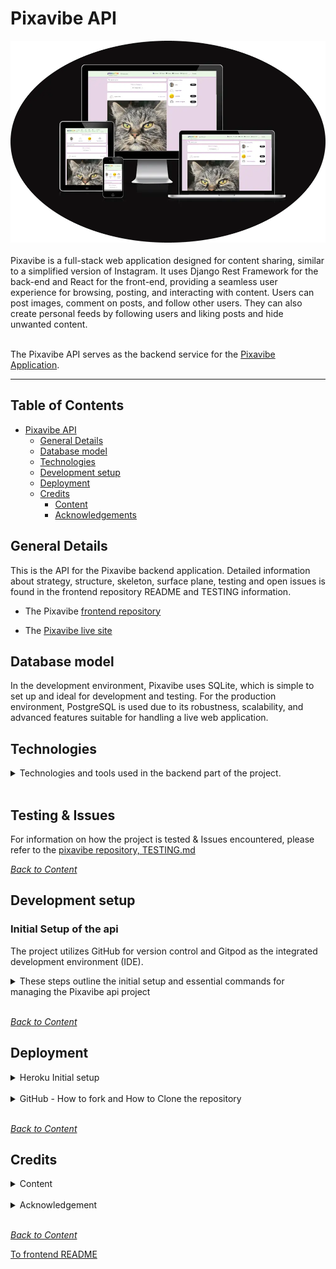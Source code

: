 
# Pixavibe API
![amiresponsive](/documentation/readme-image/amiresponsive.webp)
<br>
<br>
Pixavibe is a full-stack web application designed for content sharing, similar to a simplified version of Instagram. It uses Django Rest Framework for the back-end and React for the front-end, providing a seamless user experience for browsing, posting, and interacting with content. Users can post images, comment on posts, and follow other users. They can also create personal feeds by following users and liking posts and hide unwanted content. 
<br>
<br>

The Pixavibe API serves as the backend service for the [Pixavibe Application](https://github.com/JaqiKal/pixavibe).

<hr>

## Table of Contents
- [Pixavibe API](#pixavibe-api)
  - [General Details](#general-details)
  - [Database model](#database-model)
  - [Technologies](#technologies)
  - [Development setup](#development-setup)
  - [Deployment](#deployment)
  - [Credits](#Credits)
    - [Content](#Content)
    - [Acknowledgements](#Acknowledgements)

## General Details

This is the API for the Pixavibe backend application. Detailed information about strategy, structure, skeleton, surface plane, testing and open issues is found in the frontend repository README and TESTING information.

- The Pixavibe [frontend repository](https://github.com/JaqiKal/pixavibe)

- The [Pixavibe live site](https://pixavibe-frontend-e53fa907f215.herokuapp.com/)

## Database model

In the development environment, Pixavibe uses SQLite, which is simple to set up and ideal for development and testing. For the production environment, PostgreSQL is used due to its robustness, scalability, and advanced features suitable for handling a live web application.

## Technologies

<details>
<summary>Technologies and tools used in the backend part of the project.</summary>
<br>

**Language**

- [Python](https://www.python.org/) serves as the back-end programming language.

**Frameworks, libraries and dependencies**

- [Django](https://www.djangoproject.com/) a framework for developing web applications written in Python, structures the back-end functionality.
- [Django REST framework](https://www.django-rest-framework.org/) is a powerful and flexible toolkit for building Web APIs
- [Cloudinary](https://cloudinary.com/) a cloud-based platform, is used for storing and serving images, enhancing media management in the application.
- [Pillow](https://pypi.org/project/pillow/) an image resizing, rotation and transformation

**Tools and Services**

- [Code Institute Python Linter](https://pep8ci.herokuapp.com/) a tool to check Python code against some of the style conventions in PEP8.
- [Conventional Commits 1.0.0.](https://www.conventionalcommits.org/en/v1.0.0/) is a lightweight convention on top of commit messages.
- [Diffchecker](https://www.diffchecker.com/text-compare/) is used to check code snippets.
- [Draw.io](https://www.drawio.com/) is useful for planning the application's architecture and flowcharts, especially helpful in the design phase to visualize the application flow.
- [Git](https://git-scm.com/) is used for version control.
- [Gitpod](https://gitpod.io/) streamlines your development process by providing a pre-configured, cloud-based development environment that's instantly ready for coding.
- [Github](https://github.com/) is essential for version control, allowing you to track changes, collaborate with others (if applicable), and secure online code storage.
- [Google Dev Tools](https://developers.google.com/web/tools) is used during testing, debugging and styling.
- [Heroku](https://www.heroku.com/) is a platform for deploying and hosting web applications.
- [Lucidchart](https://www.lucidchart.com/) is used for ERD (entity relationship diagram)
- [PEP8](https://peps.python.org/pep-0008/) a style guide for Python code.
- [PostgreSQL](https://dbs.ci-dbs.net/) provided by the Code Institute, is employed as the database system for its robustness and compatibility with Django.
</details>
<br>

## Testing & Issues

For information on how the project is tested & Issues encountered, please refer to the [pixavibe repository, TESTING.md](https://github.com/JaqiKal/pixavibe/blob/main/TESTING.md)

*<span style="color: blue;">[Back to Content](#table-of-contents)</span>*   

## Development setup

### Initial Setup of the api

The project utilizes GitHub for version control and Gitpod as the integrated development environment (IDE).

<details>
<summary>These steps outline the initial setup and essential commands for managing the Pixavibe api project</summary>
<br>

1. **Create a New Repository on GitHub:**
    - Navigate to "Repositories" and click on "New".
    - Select "Public" for the repository visibility.
    - Choose the template: "Code-Institute-Org/react-ci-template".
    - Name the repository: "drf-api".
    - Click on "Create Repository".

2. **Git Commands for Version Control:**
    - Stage all changes before committing: `git add .`
    - Stage individual file changes before committing: `git add <filename>`
    - Commit the staged changes with a message written in imperative mood: `git commit -m "your message"`
    - Push the changes to the GitHub repository: `git push`

3. **Run the Server Locally:**
    - To start the server locally (with `DEBUG=True`), run: `python manage.py runserver`
    - This command loads the website in the built-in terminal.

4. **Database Migrations:**
    - To create new database migrations, run: `python manage.py makemigrations`
    - To apply pending migrations, run: `python manage.py migrate`

5. **Manage Dependencies:**
    - To create or update the `requirements.txt` file, run: `pip freeze --local > requirements.txt`
    - To install the dependencies listed in `requirements.txt`, run: `pip install -r requirements.txt`

6. **Create a Superuser:**
    - To create a superuser (from the Heroku terminal), run: `python manage.py createsuperuser`
    - Follow the prompts to set the username, email, and password.

7. **Start a New Django Project:**
    - To create a new Django project in the current directory, run: `django-admin startproject <project name> .`

8. **Create a New Django App:**
    - To create a new app within the project, run: `python manage.py startapp <app name>`


9. **Setting up Django Project with Cloudinary**
    - **Requirements:**

      - cloudinary
      - Django
      - django-cloudinary-storage
      - Pillow

    - **In the Terminal:**

      - Install Django: `pip install ‘django<4’`
      - Create Project: `django-admin startproject drf_api .`
      - Install Cloudinary Storage: `pip install django-cloudinary-storage==0.3.0`
      - Install Pillow (Image Processing): `pip install Pillow==8.2.0`

     - **In `drf_api/settings.py`:**

       - Add Installed Apps to `settings.py`:
          ```py
          INSTALLED_APPS = [
              ...,
              'cloudinary_storage',
              'django.contrib.staticfiles',
              'cloudinary',
              ...
          ]
          ```

     - **In the IDE:**

        - Create an env.py file within the top-level directory.

       - In env.py:
          - Create a Cloudinary account and set the URL value as a variable: 

            ```py
            import os
            os.environ['CLOUDINARY_URL'] = 'cloudinary://<cloudinary_key>'
            ```

        - In drf_api/settings.py:
          - Import os:
            ```py
            from pathlib import Path
            import os
            ```
        - Add a statement to import env.py if it exists:

          ```py
          if os.path.exists('env.py'):
              import env
          ```
        - Set CLOUDINARY_STORAGE variable equal to the CLOUDINARY_URL variable:
       
            ```py
          CLOUDINARY_STORAGE = {
              'CLOUDINARY_URL': os.environ.get('CLOUDINARY_URL')
          }

       - Define Media Storage URL: 

          ```py 
          MEDIA_URL = '/media/'
          ```

            - Define Default File Storage to Cloudinary:

      - In the Terminal:
        - Git add, commit and push.
  </details>
  <br>

*<span style="color: blue;">[Back to Content](#table-of-contents)</span>*   

## Deployment

<details>
<summary>Heroku Initial setup</summary>
<br>

**Project settings**

- Include ```https://<your_app_name>.herokuapp.com``` in the ALLOWED_HOSTS and CSRF_TRUSTED_ORIGINS lists inside the settings.py file.
- Make sure that the environment variables (DATABASE_URL, SECRET_KEY, and CLOUDINARY_URL) are correctly set to ```os.environ.get("<variable_name>")```
- If making changes to static files or apps, make sure to run collectstatic or migrate as needed.
- Commit and push to the repository.

**Requirements**

In order to deploy the API, Heroku needs information about the technologies used.

- Create a plain file called Procfile without any file suffix, at the root level of the project.
- Type ```web: gunicorn fooroom.wsgi:application``` into the Procfile and save.
- In your IDE terminal, type ```pip3 freeze local > requirements.txt``` to create the requirements.
- (Optional) Create a runtime.txt and type ```python-3.11.9``` (or whichever version you use)
- Commit and push these files to the project repository.

**Create Heroku App**

1. Sign in or sign up to [Heroku](https://heroku.com/).
2. Click the button that says "Create new app."
3. Enter a unique app name.
4. Choose your region from the dropdown menu.
5. Click the "Create app" button.

6. For Heroku to be able to process and render the project, you must define some environment variables.

    - Go to the settings page of your new app
    - Scroll down and open the Config Vars
    - Add a DATABASE_URL variable and assign it a link to your database
    - Add a SECRET_KEY variable and assign it a secret key of your choice
    - Add a CLOUDINARY_URL variable and assign it a link to your Cloudinary
    - Add an ALLOWED_HOST variable and assign it the url of the deployed heroku link
    - Add a CLIENT_ORIGIN variable and assign it the url of your deployed frontend app
    - Add a CLIENT_ORIGIN_DEV variable and assign it the url of your local development client

7.  Scroll down on the page, select "Add Buildpack." The buildpacks will install dependencies that are not included in the `requirements.txt`.
    - It's crucial to arrange the buildpacks correctly! First, choose Python and then Node.js. If they're not in this sequence, you can reorder them by dragging.

8. Once your Heroku settings and GitHub repository are up to date, connect them to each other.
    - Deploy by either pushing your code to Heroku, connecting your GitHub repository to Heroku, or using the Heroku CLI to deploy your application.
    - For this project, we're using GitHub as our method. After choosing GitHub, confirm the connection. Then, search for your repository name, and once Heroku finds your repository, click "connect."
    - Scroll down to the section "Automatic Deploys."
    - Click "Enable automatic deploys" or choose "Deploy branch" to manually deploy.
    - Click "Deploy branch" and wait for the app to be built. Once this is done, a message should appear letting you know that the app was successfully deployed.
    - Click the button "View" to see the app.
9. Open Your Application:
    - Open your application from the Heroku dashboard or using the CLI command: `heroku open`

For more detailed instructions and troubleshooting, visit the [official Heroku Dev Center](https://devcenter.heroku.com/).
</details>
<br>

<details>
<summary>GitHub - How to fork and How to Clone the repository</summary>
<br>

**How to Fork**

1. Log in (or sign up) to GitHub.
2. Go to the repository for this project, [EmilionR/pp5-api](https://github.com/EmilionR/pp5-api)
3. Click the Fork button in the top right corner.

**How to Clone the Repository**

1. Log in (or sign up) to GitHub.
2. Go to the repository for this project, [EmilionR/pp5-api](https://github.com/EmilionR/pp5-api)
3. Click on the code button, select whether you would like to clone with HTTPS, SSH or GitHub CLI and copy the link shown.
4. Open the terminal in your code editor and change the current working directory to the location you want to use for the cloned directory.
5. Type 'git clone' into the terminal and then paste the link you copied in step 3. Press enter.
</details>
<br>

*<span style="color: blue;">[Back to Content](#table-of-contents)</span>*   

## Credits

<details>
<summary>Content</summary>
<br>

Throughout the development of Pixavibe, a variety of resources have been utilized to ensure the platform is robust, user-friendly, and engaging. Below is a list of key documentation, blogs, tutorials, and guides that have been instrumental in crafting the backend functionality:

- **Bootstrap**: Extensively used for styling and responsive design, making the site accessible on a variety of devices - [Bootstrap documentation](https://getbootstrap.com/).
- **Django**: As the backbone of our platform, Django's comprehensive documentation has been crucial for backend development - [Django documentation](https://docs.djangoproject.com/en/5.0/).

- **Sources of inspiration and guidance in general**:
  - This resources is only available to enrolled students at The Code Institute:
    - The Code Institute Diploma in Full Stack Software Development (Advanced Front-End) Walk-through project Django REST framework (backend)
  - **Testing inspiration**: is listed in [Pixavibe-Frontend README](https://github.com/JaqiKal/pixavibe-frontend/blob/main/README.md#content)
</details>
<br>

<details>
<summary>Acknowledgement</summary>
<br>
Please see the [frontend README](https://github.com/JaqiKal/pixavibe-frontend/blob/main/README.md).
</details>
<br>

*<span style="color: blue;">[Back to Content](#table-of-contents)</span>*    

[To frontend README]()